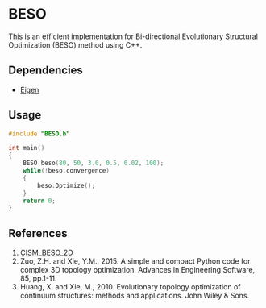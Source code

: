 # BESO
This is an efficient implementation for Bi-directional Evolutionary Structural Optimization (BESO) method using C++.


## Dependencies
- [Eigen](https://gitlab.com/libeigen/eigen)

## Usage

```cpp
#include "BESO.h"

int main()
{
    BESO beso(80, 50, 3.0, 0.5, 0.02, 100);
    while(!beso.convergence)
    {
        beso.Optimize();
    }
    return 0;
}

```

## References

1. [CISM_BESO_2D](https://www.cism.org.au/tools)
2. Zuo, Z.H. and Xie, Y.M., 2015. A simple and compact Python code for complex 3D topology optimization. Advances in Engineering Software, 85, pp.1-11.
5. Huang, X. and Xie, M., 2010. Evolutionary topology optimization of continuum structures: methods and applications. John Wiley & Sons.
